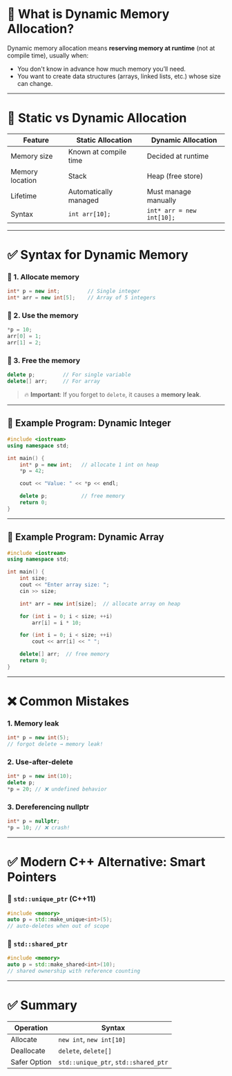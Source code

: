 # 🧠 What is Dynamic Memory Allocation?

Dynamic memory allocation means **reserving memory at runtime** (not at compile time), usually when:

* You don't know in advance how much memory you’ll need.
* You want to create data structures (arrays, linked lists, etc.) whose size can change.

---

# 🔧 Static vs Dynamic Allocation

| Feature         | Static Allocation     | Dynamic Allocation        |
| --------------- | --------------------- | ------------------------- |
| Memory size     | Known at compile time | Decided at runtime        |
| Memory location | Stack                 | Heap (free store)         |
| Lifetime        | Automatically managed | Must manage manually      |
| Syntax          | `int arr[10];`        | `int* arr = new int[10];` |

---

# ✅ Syntax for Dynamic Memory

### 🧱 1. Allocate memory

```cpp
int* p = new int;         // Single integer
int* arr = new int[5];    // Array of 5 integers
```

### 💾 2. Use the memory

```cpp
*p = 10;
arr[0] = 1;
arr[1] = 2;
```

### 🧹 3. Free the memory

```cpp
delete p;         // For single variable
delete[] arr;     // For array
```

> 🔥 **Important**: If you forget to `delete`, it causes a **memory leak**.

---

## 🧪 Example Program: Dynamic Integer

```cpp
#include <iostream>
using namespace std;

int main() {
    int* p = new int;   // allocate 1 int on heap
    *p = 42;

    cout << "Value: " << *p << endl;

    delete p;           // free memory
    return 0;
}
```

---

## 🧪 Example Program: Dynamic Array

```cpp
#include <iostream>
using namespace std;

int main() {
    int size;
    cout << "Enter array size: ";
    cin >> size;

    int* arr = new int[size];  // allocate array on heap

    for (int i = 0; i < size; ++i)
        arr[i] = i * 10;

    for (int i = 0; i < size; ++i)
        cout << arr[i] << " ";

    delete[] arr;  // free memory
    return 0;
}
```

---

# ❌ Common Mistakes

### 1. **Memory leak**

```cpp
int* p = new int(5);
// forgot delete → memory leak!
```

### 2. **Use-after-delete**

```cpp
int* p = new int(10);
delete p;
*p = 20; // ❌ undefined behavior
```

### 3. **Dereferencing nullptr**

```cpp
int* p = nullptr;
*p = 10; // ❌ crash!
```

---

# ✅ Modern C++ Alternative: Smart Pointers

### 🔐 `std::unique_ptr` (C++11)

```cpp
#include <memory>
auto p = std::make_unique<int>(5);
// auto-deletes when out of scope
```

### 🔄 `std::shared_ptr`

```cpp
#include <memory>
auto p = std::make_shared<int>(10);
// shared ownership with reference counting
```

---

# ✅ Summary

| Operation    | Syntax                               |
| ------------ | ------------------------------------ |
| Allocate     | `new int`, `new int[10]`             |
| Deallocate   | `delete`, `delete[]`                 |
| Safer Option | `std::unique_ptr`, `std::shared_ptr` |
